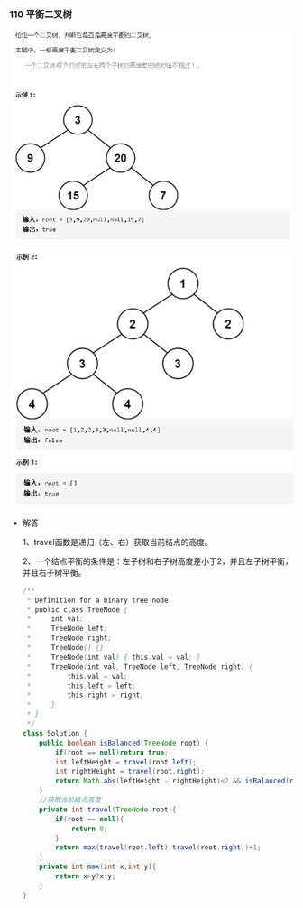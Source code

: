 ### 110 平衡二叉树

![image-20210112185440513](平衡二叉树1.png)

![image-20210112185530834](平衡二叉树2.png)



- 解答

  1、travel函数是递归（左、右）获取当前结点的高度。

  2、一个结点平衡的条件是：左子树和右子树高度差小于2，并且左子树平衡，并且右子树平衡。

  ```java
  /**
   * Definition for a binary tree node.
   * public class TreeNode {
   *     int val;
   *     TreeNode left;
   *     TreeNode right;
   *     TreeNode() {}
   *     TreeNode(int val) { this.val = val; }
   *     TreeNode(int val, TreeNode left, TreeNode right) {
   *         this.val = val;
   *         this.left = left;
   *         this.right = right;
   *     }
   * }
   */
  class Solution {
      public boolean isBalanced(TreeNode root) {
          if(root == null)return true;
          int leftHeight = travel(root.left);
          int rightHeight = travel(root.right);
          return Math.abs(leftHeight - rightHeight)<2 && isBalanced(root.left) && isBalanced(root.right);
      }
      //获取当前结点高度
      private int travel(TreeNode root){
          if(root == null){
              return 0;
          }
          return max(travel(root.left),travel(root.right))+1;
      }
      private int max(int x,int y){
          return x>y?x:y;
      }
  }
  ```

  